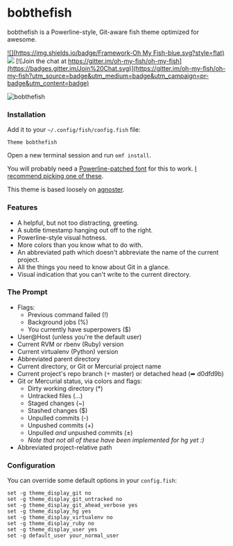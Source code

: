 # bobthefish

bobthefish is a Powerline-style, Git-aware fish theme optimized for awesome.

[![](https://img.shields.io/badge/Framework-Oh My Fish-blue.svg?style=flat)](https://github.com/oh-my-fish/oh-my-fish) ![](https://img.shields.io/cocoapods/l/AFNetworking.svg) [![Join the chat at https://gitter.im/oh-my-fish/oh-my-fish](https://badges.gitter.im/Join%20Chat.svg)](https://gitter.im/oh-my-fish/oh-my-fish?utm_source=badge&utm_medium=badge&utm_campaign=pr-badge&utm_content=badge)

![bobthefish][screenshot]


### Installation

Add it to your `~/.config/fish/config.fish` file:

    Theme bobthefish

Open a new terminal session and run `omf install`.

You will probably need a [Powerline-patched font][patching] for this to work.
[I recommend picking one of these][fonts].

This theme is based loosely on [agnoster][agnoster].


### Features

 * A helpful, but not too distracting, greeting.
 * A subtle timestamp hanging out off to the right.
 * Powerline-style visual hotness.
 * More colors than you know what to do with.
 * An abbreviated path which doesn't abbreviate the name of the current project.
 * All the things you need to know about Git in a glance.
 * Visual indication that you can't write to the current directory.


### The Prompt

 * Flags:
     * Previous command failed (!)
     * Background jobs (%)
     * You currently have superpowers ($)
 * User@Host (unless you're the default user)
 * Current RVM or rbenv (Ruby) version
 * Current virtualenv (Python) version
 * Abbreviated parent directory
 * Current directory, or Git or Mercurial project name
 * Current project's repo branch ( master) or detached head (➦ d0dfd9b)
 * Git or Mercurial status, via colors and flags:
     * Dirty working directory (*)
     * Untracked files (…)
     * Staged changes (~)
     * Stashed changes ($)
     * Unpulled commits (-)
     * Unpushed commits (+)
     * Unpulled *and* unpushed commits (±)
     * _Note that not all of these have been implemented for hg yet :)_
 * Abbreviated project-relative path


### Configuration

You can override some default options in your `config.fish`:

    set -g theme_display_git no
    set -g theme_display_git_untracked no
    set -g theme_display_git_ahead_verbose yes
    set -g theme_display_hg yes
    set -g theme_display_virtualenv no
    set -g theme_display_ruby no
    set -g theme_display_user yes
    set -g default_user your_normal_user


[screenshot]: http://i.0x7f.us/bobthefish.png
[patching]:   https://powerline.readthedocs.org/en/latest/fontpatching.html
[fonts]:      https://github.com/Lokaltog/powerline-fonts
[agnoster]:   https://gist.github.com/agnoster/3712874
